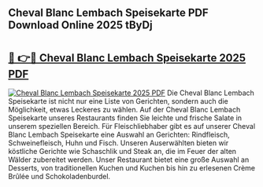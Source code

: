 ## Cheval Blanc Lembach Speisekarte PDF Download Online 2025 tByDj

# <h2><a href="http://gc9va5.nevu.top/?p=Cheval+Blanc+Lembach+Speisekarte">🔗 👉🔴 Cheval Blanc Lembach Speisekarte 2025 PDF</a></h2>

[![Cheval Blanc Lembach Speisekarte 2025 PDF](https://i.imgur.com/dBaPXMq.png)](http://gc9va5.nevu.top/?p=Cheval+Blanc+Lembach+Speisekarte)
Die Cheval Blanc Lembach Speisekarte ist nicht nur eine Liste von Gerichten, sondern auch die Möglichkeit, etwas Leckeres zu wählen. Auf der Cheval Blanc Lembach Speisekarte unseres Restaurants finden Sie leichte und frische Salate in unserem speziellen Bereich. Für Fleischliebhaber gibt es auf unserer Cheval Blanc Lembach Speisekarte eine Auswahl an Gerichten: Rindfleisch, Schweinefleisch, Huhn und Fisch. Unseren Auserwählten bieten wir köstliche Gerichte wie Schaschlik und Steak an, die im Feuer der alten Wälder zubereitet werden. Unser Restaurant bietet eine große Auswahl an Desserts, von traditionellen Kuchen und Kuchen bis hin zu erlesenen Crème Brûlée und Schokoladenburdel.
